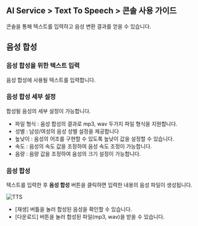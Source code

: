 ## AI Service > Text To Speech > 콘솔 사용 가이드

콘솔을 통해 텍스트를 입력하고 음성 변환 결과를 얻을 수 있습니다.

## 음성 합성

### 음성 합성을 위한 텍스트 입력

음성 합성에 사용될 텍스트를 입력합니다.

### 음성 합성 세부 설정

합성될 음성의 세부 설정이 가능합니다.

* 파일 형식 : 음성 합성의 결과로 mp3, wav 두가지 파일 형식을 지원합니다.
* 성별 : 남성/여성의 음성 성별 설정을 제공합니다
* 높낮이 : 음성의 어조를 구현할 수 있도록 높낮이 값을 설정할 수 있습니다.
* 속도 : 음성의 속도 값을 조정하여 음성 속도 조정이 가능합니다.
* 음량 : 음량 값을 조정하여 음성의 크기 설정이 가능합니다.

### 음성 합성

텍스트를 입력한 후 **음성 합성** 버튼을 클릭하면 입력한 내용의 음성 파일이 생성됩니다.

![TTS](http://static.toastoven.net/prod_speech/tts_console_ko.png)

* [재생] 버틀을 눌러 합성된 음성을 확인할 수 있습니다.
* [다운로드] 버튼을 눌러 합성된 파일(mp3, wav)을 받을 수 있습니다.